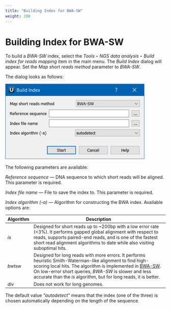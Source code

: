 ```yaml
---
title: "Building Index for BWA-SW"
weight: 200
---
```


# Building Index for BWA-SW

To build a _BWA-SW_ index, select the _Tools ‣ NGS data analysis ‣ Build index for reads mapping_ item in the main menu. The _Build Index_ dialog will appear. Set the _Map short reads method_ parameter to _BWA-SW_.

The dialog looks as follows:

![](/images/65930879/88080412.png)

The following parameters are available:

_Reference sequence_ — DNA sequence to which short reads will be aligned. This parameter is required.

_Index file name_ — File to save the index to. This parameter is required.

_Index algorithm (-a)_ — Algorithm for constructing the BWA index. Available options are:

| Algorithm | Description |
| --- | --- |
| _is_ | Designed for short reads up to ~200bp with a low error rate (<3%). It performs gapped global alignment with respect to reads, supports paired-end reads, and is one of the fastest short read alignment algorithms to date while also visiting suboptimal hits. |
| _bwtsw_ | Designed for long reads with more errors. It performs heuristic Smith-Waterman-like alignment to find high-scoring local hits. The algorithm is implemented in [BWA-SW](http://seqanswers.com/wiki/BWA-SW). On low-error short queries, _BWA-SW_ is slower and less accurate than the _is_ algorithm, but for long reads, it is better. |
| _div_ | Does not work for long genomes. |

The default value _"autodetect"_ means that the index (one of the three) is chosen automatically depending on the length of the sequence.